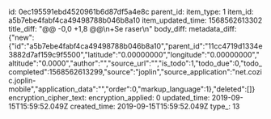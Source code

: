 id: 0ec195591ebd4520961b6d87df5a4e8c
parent_id: 
item_type: 1
item_id: a5b7ebe4fabf4ca49498788b046b8a10
item_updated_time: 1568562613302
title_diff: "@@ -0,0 +1,8 @@\n+Se raser\n"
body_diff: 
metadata_diff: {"new":{"id":"a5b7ebe4fabf4ca49498788b046b8a10","parent_id":"11cc4719d1334e3882d7af159c9f5500","latitude":"0.00000000","longitude":"0.00000000","altitude":"0.0000","author":"","source_url":"","is_todo":1,"todo_due":0,"todo_completed":1568562613299,"source":"joplin","source_application":"net.cozic.joplin-mobile","application_data":"","order":0,"markup_language":1},"deleted":[]}
encryption_cipher_text: 
encryption_applied: 0
updated_time: 2019-09-15T15:59:52.049Z
created_time: 2019-09-15T15:59:52.049Z
type_: 13